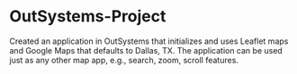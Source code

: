 # OutSystems-Project
Created an application in OutSystems that initializes and uses Leaflet maps and Google Maps that defaults to Dallas, TX. The application can be used just as any other map app, e.g., search, zoom, scroll features. 
